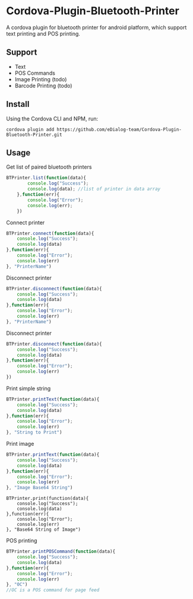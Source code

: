 # Cordova-Plugin-Bluetooth-Printer
A cordova plugin for bluetooth printer for android platform, which support text printing and POS printing.

## Support
- Text
- POS Commands
- Image Printing (todo)
- Barcode Printing (todo)

## Install
Using the Cordova CLI and NPM, run:

```
cordova plugin add https://github.com/eDialog-team/Cordova-Plugin-Bluetooth-Printer.git
```



## Usage
Get list of paired bluetooth printers

```js
BTPrinter.list(function(data){
        console.log("Success");
        console.log(data); //list of printer in data array
    },function(err){
        console.log("Error");
        console.log(err);
    })
```


Connect printer

```js
BTPrinter.connect(function(data){
	console.log("Success");
	console.log(data)
},function(err){
	console.log("Error");
	console.log(err)
}, "PrinterName")
```


Disconnect printer

```js
BTPrinter.disconnect(function(data){
	console.log("Success");
	console.log(data)
},function(err){
	console.log("Error");
	console.log(err)
}, "PrinterName")
```


Disconnect printer

```js
BTPrinter.disconnect(function(data){
	console.log("Success");
	console.log(data)
},function(err){
	console.log("Error");
	console.log(err)
})
```


Print simple string

```js
BTPrinter.printText(function(data){
    console.log("Success");
    console.log(data)
},function(err){
    console.log("Error");
    console.log(err)
}, "String to Print")
```


Print image

```js
BTPrinter.printText(function(data){
    console.log("Success");
    console.log(data)
},function(err){
    console.log("Error");
    console.log(err)
}, "Image Base64 String")
```

```
BTPrinter.print(function(data){
    console.log("Success");
    console.log(data)
},function(err){
    console.log("Error");
    console.log(err)
}, "Base64 String of Image")
```


POS printing

```js
BTPrinter.printPOSCommand(function(data){
    console.log("Success");
    console.log(data)
},function(err){
    console.log("Error");
    console.log(err)
}, "0C")
//OC is a POS command for page feed
```
